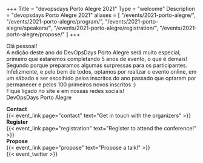 +++
Title = "devopsdays Porto Alegre 2021"
Type = "welcome"
Description = "devopsdays Porto Alegre 2021"
aliases = [
    "/events/2021-porto-alegre/",
    "/events/2021-porto-alegre/program/",
    "/events/2021-porto-alegre/speakers/",
    "/events/2021-porto-alegre/registration/",
    "/events/2021-porto-alegre/propose/"
]
+++


<div class="row">
  <div class="col-md-7">
    <p>
    Olá pessoal!<br>
    A edição deste ano do DevOpsDays Porto Alegre será muito especial, primeiro que estaremos completando 5 anos de evento, o que é demais! Segundo porque preparamos algumas surpressas para os participantes.<br>
    Infelizmente, e pelo bem de todos, optamos por realizar o evento online, em um sábado a ser escolhido pelos inscritos do ano passado que optaram por permanecer e pelos 100 primeiros novos inscritos :)<br>
    Fique ligado no site e em nossas redes sociais!<br>
    DevOpsDays Porto Alegre
    </p>
  </div>
</div>
  <div class = "row">
  <div class = "col-md-2">
    <strong>Contact</strong>
  </div>
  <div class = "col-md-8">
    {{< event_link page="contact" text="Get in touch with the organizers" >}}
  </div>
</div>


<!--<div class = "row">
  <div class = "col-md-2">
    <strong>Dates</strong>
  </div>
  <div class = "col-md-8">
    {{< event_start >}} - {{< event_end >}}
  </div>
</div>-->

<!--<div class = "row">
  <div class = "col-md-2">
    <strong>Location</strong>
  </div>
  <div class = "col-md-8">
    {{< event_location >}}
  </div>
</div>-->

<div class = "row">
  <div class = "col-md-2">
    <strong>Register</strong>
  </div>
  <div class = "col-md-8">
    {{< event_link page="registration" text="Register to attend the conference!" >}}
  </div>
</div>

<div class = "row">
  <div class = "col-md-2">
    <strong>Propose</strong>
  </div>
  <div class = "col-md-8">
    {{< event_link page="propose" text="Propose a talk!" >}}
  </div>
</div>

<!-- <div class = "row">
  <div class = "col-md-2">
    <strong>Program</strong>
  </div>
  <div class = "col-md-8">
    View the {{< event_link page="program" text="program." >}}
  </div>
</div> -->

<!-- <div class = "row">
  <div class = "col-md-2">
    <strong>Speakers</strong>
  </div>
  <div class = "col-md-8">
    Check out the {{< event_link page="speakers" text="speakers!" >}}
  </div>
</div> -->

<!--<div class = "row">
  <div class = "col-md-2">
    <strong>Sponsors</strong>
  </div>
  <div class = "col-md-8">
    {{< event_link page="sponsor" text="Sponsor the conference!" >}}
  </div>
</div>-->


<!-- Twitter -->
<div class="row">
  <div class="col-md-2"></div>
  <div class="col-md-8">{{< event_twitter >}}</div>
</div>

<!-- LinkedIn -->
<div class="row">
  <div class="col-md-2"></div>
  <div class="col-md-8">
	<script src="https://platform.linkedin.com/in.js" type="text/javascript">
	  lang: en_US 
	  authorize: true
	</script>
	<script type="IN/FollowCompany" data-id="28617773"></script>
  </div>
</div>